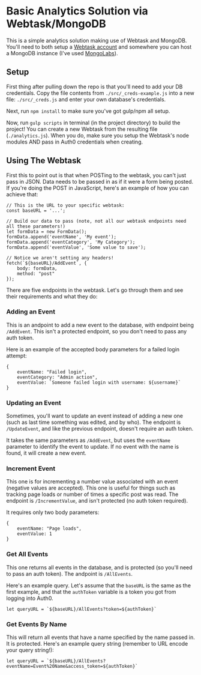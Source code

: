 # Basic Analytics Solution via Webtask/MongoDB

This is a simple analytics solution making use of Webtask and MongoDB. You'll need to both setup a [Webtask account](https://webtask.io/) and somewhere you can host a MongoDB instance (I've used [MongoLabs](https://mlab.com/)).

## Setup

First thing after pulling down the repo is that you'll need to add your DB credentials. Copy the file contents from `./src/_creds-example.js` into a new file: `./src/_creds.js` and enter your own database's credentials.

Next, run `npm install` to make sure you've got gulp/npm all setup.

Now, run `gulp scripts` in terminal (in the project directory) to build the project! You can create a new Webtask from the resulting file (`./analytics.js`). When you do, make sure you setup the Webtask's node modules AND pass in Auth0 credentials when creating.

## Using The Webtask

First this to point out is that when POSTing to the webtask, you can't just pass in JSON. Data needs to be passed in as if it were a form being posted. If you're doing the POST in JavaScript, here's an example of how you can achieve that:

```
// This is the URL to your specific webtask:
const baseURL = '...';

// Build our data to pass (note, not all our webtask endpoints need all these parameters!)
let formData = new FormData();
formData.append('eventName', 'My event');
formData.append('eventCategory', 'My Category');
formData.append('eventValue', 'Some value to save');

// Notice we aren't setting any headers!
fetch(`${baseURL}/AddEvent`, {
    body: formData,
    method: "post"
});
```

There are five endpoints in the webtask. Let's go through them and see their requirements and what they do:

### Adding an Event

This is an andpoint to add a new event to the database, with endpoint being `/AddEvent`. This isn't a protected endpoint, so you don't need to pass any auth token.

Here is an example of the accepted body parameters for a failed login attempt:

```
{
	eventName: "Failed login",
	eventCategory: "Admin action",
	eventValue: `Someone failed login with username: ${username}`
}
```

### Updating an Event

Sometimes, you'll want to update an event instead of adding a new one (such as last time something was edited, and by who). The endpoint is `/UpdateEvent`, and like the previous endpoint, doesn't require an auth token.

It takes the same parameters as `/AddEvent`, but uses the `eventName` parameter to identify the event to update. If no event with the name is found, it will create a new event.

### Increment Event

This one is for incrementing a number value associated with an event (negative values are accepted). This one is useful for things such as tracking page loads or number of times a specific post was read. The endpoint is `/IncrementValue`, and isn't protected (no auth token required).

It requires only two body parameters:

```
{
	eventName: "Page loads",
	eventValue: 1
}
```

### Get All Events

This one returns all events in the database, and is protected (so you'll need to pass an auth token). The andpoint is `/AllEvents`. 

Here's an example query. Let's assume that the `baseURL` is the same as the first example, and that the `authToken` variable is a token you got from logging into Auth0.

```
let queryURL = `${baseURL}/AllEvents?token=${authToken}`
```

### Get Events By Name

This will return all events that have a name specified by the name passed in. It is protected. Here's an example query string (remember to URL encode your query string!):

```
let queryURL = `${baseURL}/AllEvents?eventName=Event%20Name&access_token=${authToken}`
```
